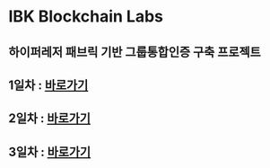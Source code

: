 # IBK Blockchain Labs
## 하이퍼레저 패브릭 기반 그룹통합인증 구축 프로젝트 </br>
## 1일차 : [바로가기](https://github.com/metamin99/ibk_integrated_authentication/tree/master/Day1)
## 2일차 : [바로가기](https://github.com/metamin99/ibk_integrated_authentication/tree/master/Day2)
## 3일차 : [바로가기](https://github.com/metamin99/ibk_integrated_authentication/tree/master/Day3)